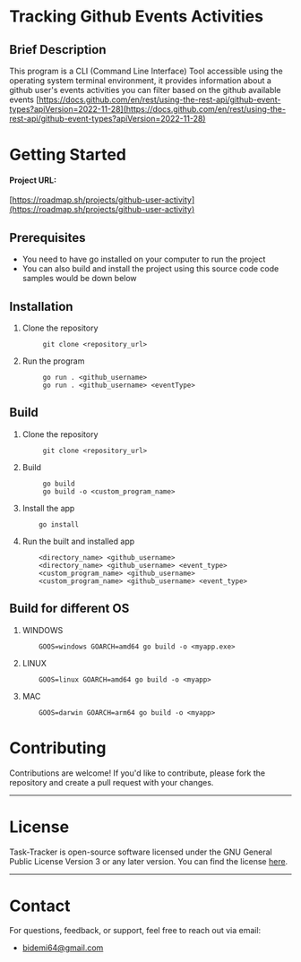 # Tracking Github Events Activities

## Brief Description

This program is a CLI (Command Line Interface) Tool accessible using the operating system terminal environment, it provides information about a github user's events activities you can filter based on the github available events [https://docs.github.com/en/rest/using-the-rest-api/github-event-types?apiVersion=2022-11-28](https://docs.github.com/en/rest/using-the-rest-api/github-event-types?apiVersion=2022-11-28)

# Getting Started

#### Project URL:

[https://roadmap.sh/projects/github-user-activity](https://roadmap.sh/projects/github-user-activity)

## Prerequisites

- You need to have go installed on your computer to run the project
- You can also build and install the project using this source code code samples would be down below

## Installation

1. Clone the repository
   ```
        git clone <repository_url>
   ```
2. Run the program
   ```
        go run . <github_username>
        go run . <github_username> <eventType>
   ```

## Build

1. Clone the repository
   ```
        git clone <repository_url>
   ```
2. Build
   ```
        go build
        go build -o <custom_program_name>
   ```
3. Install the app
   ```
       go install
   ```
4. Run the built and installed app
   ```
       <directory_name> <github_username>
       <directory_name> <github_username> <event_type>
       <custom_program_name> <github_username>
       <custom_program_name> <github_username> <event_type>
   ```

## Build for different OS

1. WINDOWS
   ```
       GOOS=windows GOARCH=amd64 go build -o <myapp.exe>
   ```
2. LINUX
   ```
       GOOS=linux GOARCH=amd64 go build -o <myapp>
   ```
3. MAC
   ```
       GOOS=darwin GOARCH=arm64 go build -o <myapp>
   ```

# Contributing

Contributions are welcome! If you'd like to contribute, please fork the repository and create a pull request with your changes.

---

# License

Task-Tracker is open-source software licensed under the GNU General Public License Version 3 or any later version. You can find the license [here](https://www.gnu.org/licenses/gpl-3.0.html).

---

# Contact

For questions, feedback, or support, feel free to reach out via email:

- [bidemi64@gmail.com](mailto:bidemi64@gmail.com)
